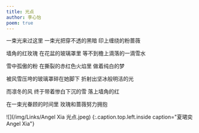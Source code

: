 ```yaml
---
title: 光点
author: 李心怡
poem: true
--- 
```


一束光来过这里
一束光把穿不透的黑暗
印上缠绕的粉蔷薇

墙角的红玫瑰
在花盆的玻璃罩里
等不到檐上滴落的一滴雪水

雪中孤傲的粉
在撕裂的赤红色火焰里
做着纯白的梦

被风雪压垮的玻璃罩碎在她脚下
折射出坚冰般明洁的光

而凛冬的风
终于带着惨白下沉的雪
落上墙角的红

在一束光眷顾的时间里
玫瑰和蔷薇努力拥抱

![](/img/Links/Angel Xia 光点.jpeg)
{:.caption.top.left.inside caption="夏珺奕 Angel Xia"}
